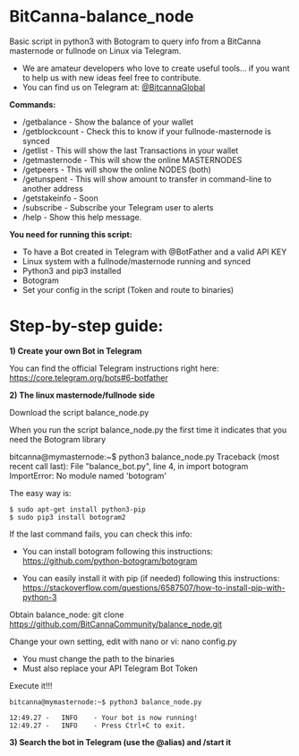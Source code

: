 # BitCanna-balance_node
Basic script in python3 with Botogram to query info from a BitCanna masternode or fullnode on Linux via Telegram.
* We are amateur developers who love to create useful tools... if you want to help us with new ideas feel free to contribute.
* You can find us on Telegram at: [@BitcannaGlobal](https://t.me/BitcannaGlobal)

**Commands:**

* /getbalance - Show the balance of your wallet
* /getblockcount - Check this to know if your fullnode-masternode is synced
* /getlist - This will show the last Transactions in your wallet
* /getmasternode - This will show the online MASTERNODES
* /getpeers - This will show the online NODES (both)
* /getunspent - This will show amount to transfer in command-line to another address
* /getstakeinfo - Soon
* /subscribe - Subscribe your Telegram user to alerts
* /help - Show this help message.

**You need for running this script:**
* To have a Bot created in Telegram with @BotFather and a valid API KEY
* Linux system with a fullnode/masternode running and synced
* Python3 and pip3 installed 
* Botogram
* Set your config in the script (Token and route to binaries)

# Step-by-step guide:

**1) Create your own Bot in Telegram**

You can find the official Telegram instructions right here:
https://core.telegram.org/bots#6-botfather

**2) The linux masternode/fullnode side**

Download the script balance_node.py

When you run the script balance_node.py the first time it indicates that you need the Botogram library

bitcanna@mymasternode:~$ python3 balance_node.py
Traceback (most recent call last):
  File "balance_bot.py", line 4, in <module>
    import botogram
ImportError: No module named 'botogram'

The easy way is:
```
$ sudo apt-get install python3-pip
$ sudo pip3 install botogram2
``` 
If the last command fails, you can check this info:

* You can install botogram following this instructions:
https://github.com/python-botogram/botogram

* You can easily install it with pip (if needed) following this instructions:
https://stackoverflow.com/questions/6587507/how-to-install-pip-with-python-3

Obtain balance_node:
git clone https://github.com/BitCannaCommunity/balance_node.git


Change your own setting, edit with nano or vi:  nano config.py
* You must change the path to the binaries
* Must also replace your API Telegram Bot Token 


Execute it!!!

```
bitcanna@mymasternode:~$ python3 balance_node.py

12:49.27 -   INFO    - Your bot is now running!
12:49.27 -   INFO    - Press Ctrl+C to exit.
``` 
**3) Search the bot in Telegram (use the @alias) and /start it**
